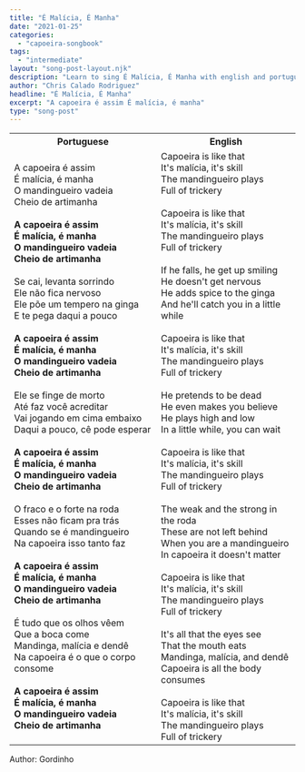 ```yaml
---
title: "É Malícia, É Manha"
date: "2021-01-25"
categories:
  - "capoeira-songbook"
tags:
  - "intermediate"
layout: "song-post-layout.njk"
description: "Learn to sing É Malícia, É Manha with english and portuguese translations along with a video to help you learn."
author: "Chris Calado Rodriguez"
headline: "É Malícia, É Manha"
excerpt: "A capoeira é assim É malícia, é manha"
type: "song-post"
---
```


<table class="capoeira-table">
    <tr class="header-row">
        <th>Portuguese</th>
        <th>English</th>
    </tr>
    <tr>
        <td>A capoeira é assim<br>É malícia, é manha<br>O mandingueiro vadeia<br>Cheio de artimanha<br><br><strong>A capoeira é assim<br>É malícia, é manha<br>O mandingueiro vadeia<br>Cheio de artimanha</strong><br><br>Se cai, levanta sorrindo<br>Ele não fica nervoso<br>Ele põe um tempero na ginga<br>E te pega daqui a pouco<br><br><strong>A capoeira é assim<br>É malícia, é manha<br>O mandingueiro vadeia<br>Cheio de artimanha</strong><br><br>Ele se finge de morto<br>Até faz você acreditar<br>Vai jogando em cima embaixo<br>Daqui a pouco, cê pode esperar<br><br><strong>A capoeira é assim<br>É malícia, é manha<br>O mandingueiro vadeia<br>Cheio de artimanha</strong><br><br>O fraco e o forte na roda<br>Esses não ficam pra trás<br>Quando se é mandingueiro<br>Na capoeira isso tanto faz<br><br><strong>A capoeira é assim<br>É malícia, é manha<br>O mandingueiro vadeia<br>Cheio de artimanha</strong><br><br>É tudo que os olhos vêem<br>Que a boca come<br>Mandinga, malícia e dendê<br>Na capoeira é o que o corpo consome<br><br><strong>A capoeira é assim<br>É malícia, é manha<br>O mandingueiro vadeia<br>Cheio de artimanha</strong></td>
        <td>Capoeira is like that<br>It's malícia, it's skill<br>The mandingueiro plays<br>Full of trickery<br><br>Capoeira is like that<br>It's malícia, it's skill<br>The mandingueiro plays<br>Full of trickery<br><br>If he falls, he get up smiling<br>He doesn't get nervous<br>He adds spice to the ginga<br>And he'll catch you in a little while<br><br>Capoeira is like that<br>It's malícia, it's skill<br>The mandingueiro plays<br>Full of trickery<br><br>He pretends to be dead<br>He even makes you believe<br>He plays high and low<br>In a little while, you can wait<br><br>Capoeira is like that<br>It's malícia, it's skill<br>The mandingueiro plays<br>Full of trickery<br><br>The weak and the strong in the roda<br>These are not left behind<br>When you are a mandingueiro<br>In capoeira it doesn't matter<br><br>Capoeira is like that<br>It's malícia, it's skill<br>The mandingueiro plays<br>Full of trickery<br><br>It's all that the eyes see<br>That the mouth eats<br>Mandinga, malícia, and dendê<br>Capoeira is all the body consumes<br><br>Capoeira is like that<br>It's malícia, it's skill<br>The mandingueiro plays<br>Full of trickery</td>
    </tr>
</table>
<figcaption>
    Author: Gordinho
</figcaption>